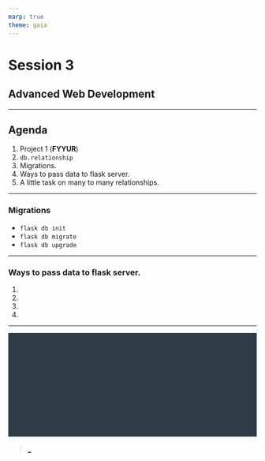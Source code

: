 ```yaml
---
marp: true
theme: gaia
---
```

# Session 3
## Advanced Web Development
---
## Agenda
1. Project 1 (__FYYUR__)
2. `db.relationship`
3. Migrations. 
4. Ways to pass data to flask server.
4. A little task on many to many relationships.

---
### Migrations
* `flask db init`
* `flask db migrate`
*  `flask db upgrade`

---
### Ways to pass data to flask server.
1. 
2. 
3. 
4. 

---
![](udacity.gif)

> [_](https://forms.gle/isCk9RgPGp5Du4Zo9)
